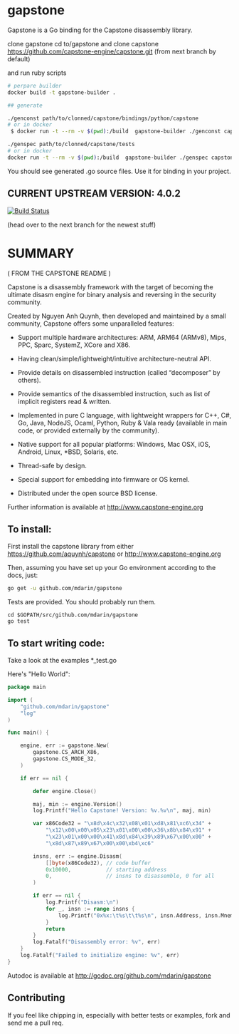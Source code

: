 gapstone
====

Gapstone is a Go binding for the Capstone disassembly library.

clone gapstone 
cd to/gapstone
and clone capstone
https://github.com/capstone-engine/capstone.git
(from next branch by default)

and run ruby scripts
```sh
# perpare builder
docker build -t gapstone-builder .

## generate

./genconst path/to/clonned/capstone/bindings/python/capstone
# or in docker
 $ docker run -t --rm -v $(pwd):/build  gapstone-builder ./genconst capstone/bindings/python/capstone/

./genspec path/to/clonned/capstone/tests
# or in docker
docker run -t --rm -v $(pwd):/build  gapstone-builder ./genspec capstone/tests/
```

You should see generated .go source files.
Use it for binding in your project.

## CURRENT UPSTREAM VERSION: 4.0.2
[![Build Status](https://travis-ci.org/knightsc/gapstone.svg?branch=master)](https://travis-ci.org/knightsc/gapstone)

(head over to the next branch for the newest stuff)

SUMMARY
===

( FROM THE CAPSTONE README )

Capstone is a disassembly framework with the target of becoming the ultimate
disasm engine for binary analysis and reversing in the security community.

Created by Nguyen Anh Quynh, then developed and maintained by a small community,
Capstone offers some unparalleled features:

- Support multiple hardware architectures: ARM, ARM64 (ARMv8), Mips, PPC, Sparc,
  SystemZ, XCore and X86.

- Having clean/simple/lightweight/intuitive architecture-neutral API.

- Provide details on disassembled instruction (called “decomposer” by others).

- Provide semantics of the disassembled instruction, such as list of implicit
  registers read & written.

- Implemented in pure C language, with lightweight wrappers for C++, C#, Go,
  Java, NodeJS, Ocaml, Python, Ruby & Vala ready (available in main code,
  or provided externally by the community).

- Native support for all popular platforms: Windows, Mac OSX, iOS, Android,
  Linux, *BSD, Solaris, etc.

- Thread-safe by design.

- Special support for embedding into firmware or OS kernel.

- Distributed under the open source BSD license.

Further information is available at http://www.capstone-engine.org

To install:
----

First install the capstone library from either https://github.com/aquynh/capstone
or http://www.capstone-engine.org

Then, assuming you have set up your Go environment according to the docs, just:
```bash
go get -u github.com/mdarin/gapstone
```

Tests are provided. You should probably run them.
```
cd $GOPATH/src/github.com/mdarin/gapstone
go test
```

To start writing code:
----

Take a look at the examples *_test.go

Here's "Hello World":
```go
package main

import (
    "github.com/mdarin/gapstone"
    "log"
)

func main() {

    engine, err := gapstone.New(
        gapstone.CS_ARCH_X86,
        gapstone.CS_MODE_32,
    )

    if err == nil {

        defer engine.Close()

        maj, min := engine.Version()
        log.Printf("Hello Capstone! Version: %v.%v\n", maj, min)

        var x86Code32 = "\x8d\x4c\x32\x08\x01\xd8\x81\xc6\x34" +
            "\x12\x00\x00\x05\x23\x01\x00\x00\x36\x8b\x84\x91" +
            "\x23\x01\x00\x00\x41\x8d\x84\x39\x89\x67\x00\x00" +
            "\x8d\x87\x89\x67\x00\x00\xb4\xc6"

        insns, err := engine.Disasm(
            []byte(x86Code32), // code buffer
            0x10000,           // starting address
            0,                 // insns to disassemble, 0 for all
        )

        if err == nil {
            log.Printf("Disasm:\n")
            for _, insn := range insns {
                log.Printf("0x%x:\t%s\t\t%s\n", insn.Address, insn.Mnemonic, insn.OpStr)
            }
            return
        }
        log.Fatalf("Disassembly error: %v", err)
    }
    log.Fatalf("Failed to initialize engine: %v", err)
}
```

Autodoc is available at http://godoc.org/github.com/mdarin/gapstone

Contributing
----

If you feel like chipping in, especially with better tests or examples, fork and send me a pull req.
